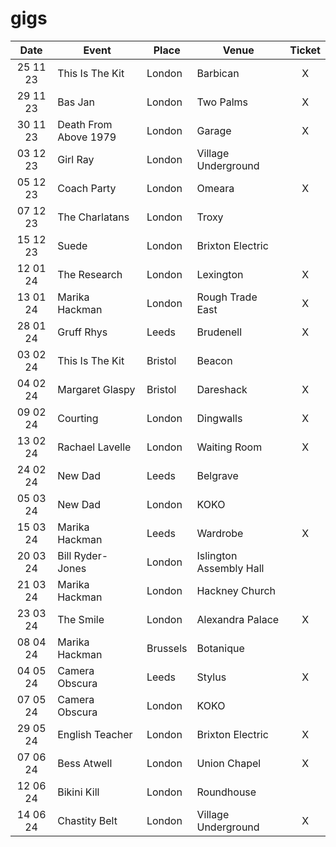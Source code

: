 # gigs
|Date|Event|Place|Venue|Ticket|
|:--:|-----|----|-----|:----:|
|25 11 23|This Is The Kit|London|Barbican|X|
|29 11 23|Bas Jan|London|Two Palms|X|
|30 11 23|Death From Above 1979|London|Garage|X|
|03 12 23|Girl Ray|London|Village Underground|
|05 12 23|Coach Party|London|Omeara|X|
|07 12 23|The Charlatans|London|Troxy|
|15 12 23|Suede|London|Brixton Electric|
|12 01 24|The Research|London|Lexington|X|
|13 01 24|Marika Hackman|London|Rough Trade East|X|
|28 01 24|Gruff Rhys|Leeds|Brudenell|X|
|03 02 24|This Is The Kit|Bristol|Beacon||
|04 02 24|Margaret Glaspy|Bristol|Dareshack|X|
|09 02 24|Courting|London|Dingwalls|X|
|13 02 24|Rachael Lavelle|London|Waiting Room|X|
|24 02 24|New Dad|Leeds|Belgrave|
|05 03 24|New Dad|London|KOKO|
|15 03 24|Marika Hackman|Leeds|Wardrobe|X|
|20 03 24|Bill Ryder-Jones|London|Islington Assembly Hall|
|21 03 24|Marika Hackman|London|Hackney Church|
|23 03 24|The Smile|London|Alexandra Palace|X|
|08 04 24|Marika Hackman|Brussels|Botanique|
|04 05 24|Camera Obscura|Leeds|Stylus|X|
|07 05 24|Camera Obscura|London|KOKO|
|29 05 24|English Teacher|London|Brixton Electric|X|
|07 06 24|Bess Atwell|London|Union Chapel|X|
|12 06 24|Bikini Kill|London|Roundhouse|
|14 06 24|Chastity Belt|London|Village Underground|X|
